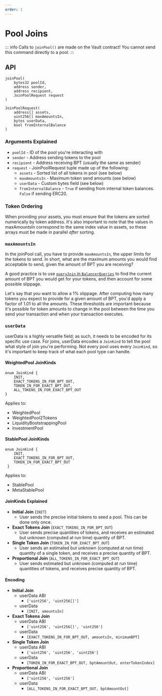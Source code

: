 ```yaml
---
order: 1
---
```


# Pool Joins

::: info
Calls to `joinPool()` are made on the Vault contract! You cannot send this command directly to a pool.
:::

## API

```solidity
joinPool(
    bytes32 poolId,
    address sender,
    address recipient,
    JoinPoolRequest request
)

JoinPoolRequest(
    address[] assets,
    uint256[] maxAmountsIn,
    bytes userData,
    bool fromInternalBalance
)
```

### Arguments Explained

- `poolId` - ID of the pool you're interacting with
- `sender` - Address sending tokens to the pool
- `recipient` - Address receiving BPT (usually the same as sender)
- `request` - JoinPoolRequest tuple made up of the following:
  - `assets` - Sorted list of all tokens in pool (see below)
  - `maxAmountsIn` - Maximum token send amounts (see below)
  - `userData` - Custom bytes field (see below)
  - `fromInternalBalance` - `True` if sending from internal token balances. `False` if sending ERC20.

### Token Ordering

When providing your assets, you must ensure that the tokens are sorted numerically by token address. It's also important to note that the values in maxAmountsIn correspond to the same index value in assets, so these arrays must be made in parallel _after_ sorting.

### `maxAmountsIn`

In the joinPool call, you have to provide `maxAmountsIn`, the upper limits for the tokens to send. In short, what are the maximum amounts you would find acceptable to send, given the amount of BPT you are receiving?

A good practice is to use [`queryJoin` in `BalancerQueries`](/reference/contracts/query-functions.md#queryjoin) to find the current amount of BPT you would get for your tokens, and then account for some possible slippage.

Let's say that you want to allow a 1% slippage. After computing how many tokens you expect to provide for a given amount of BPT, you'd apply a factor of 1.01 to all the amounts. These thresholds are important because it's possible for token amounts to change in the pool between the time you send your transaction and when your transaction executes.

### `userData`

userData is a highly versatile field; as such, it needs to be encoded for its specific use case. For joins, userData encodes a `JoinKind` to tell the pool what style of join you're performing. Not every pool uses every `JoinKind`, so it's important to keep track of what each pool type can handle.

#### WeightedPool JoinKinds

```solidity
enum JoinKind {
    INIT,
    EXACT_TOKENS_IN_FOR_BPT_OUT,
    TOKEN_IN_FOR_EXACT_BPT_OUT,
    ALL_TOKENS_IN_FOR_EXACT_BPT_OUT
}
```

Applies to:

- WeightedPool
- WeightedPool2Tokens
- LiquidityBootstrappingPool
- InvestmentPool

#### StablePool JoinKinds

```solidity
enum JoinKind {
    INIT,
    EXACT_TOKENS_IN_FOR_BPT_OUT,
    TOKEN_IN_FOR_EXACT_BPT_OUT
 }
```

Applies to:

- StablePool
- MetaStablePool

#### JoinKinds Explained

- **Initial Join** (`INIT`)
  - User sends the precise initial tokens to seed a pool. This can be done only once.
- **Exact Tokens Join** (`EXACT_TOKENS_IN_FOR_BPT_OUT`)
  - User sends precise quantities of tokens, and receives an estimated but unknown (computed at run time) quantity of BPT.
- **Single Token Join** (`TOKEN_IN_FOR_EXACT_BPT_OUT`)
  - User sends an estimated but unknown (computed at run time) quantity of a single token, and receives a precise quantity of BPT.
- **Proportional Join** (`ALL_TOKENS_IN_FOR_EXACT_BPT_OUT`)
  - User sends estimated but unknown (computed at run time) quantities of tokens, and receives precise quantity of BPT.

#### Encoding

- **Initial Join**
  - userData ABI
    - `['uint256', 'uint256[]']`
  - userData
    - `[INIT, amountsIn]`
- **Exact Tokens Join**
  - userData ABI
    - `['uint256', 'uint256[]', 'uint256']`
  - userData
    - `[EXACT_TOKENS_IN_FOR_BPT_OUT, amountsIn, minimumBPT]`
- **Single Token Join**
  - userData ABI
    - `['uint256', 'uint256', 'uint256']`
  - userData
    - `[TOKEN_IN_FOR_EXACT_BPT_OUT, bptAmountOut, enterTokenIndex]`
- **Proportional Join**
  - userData ABI
    - `['uint256', 'uint256']`
  - userData
    - `[ALL_TOKENS_IN_FOR_EXACT_BPT_OUT, bptAmountOut]`
